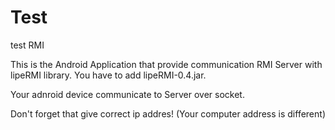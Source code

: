 # Test
test RMI

This is the Android Application that provide communication RMI Server with lipeRMI library. You have to add lipeRMI-0.4.jar.

Your adnroid device communicate to Server over socket. 

Don't forget that give correct ip addres! (Your computer address is different)
